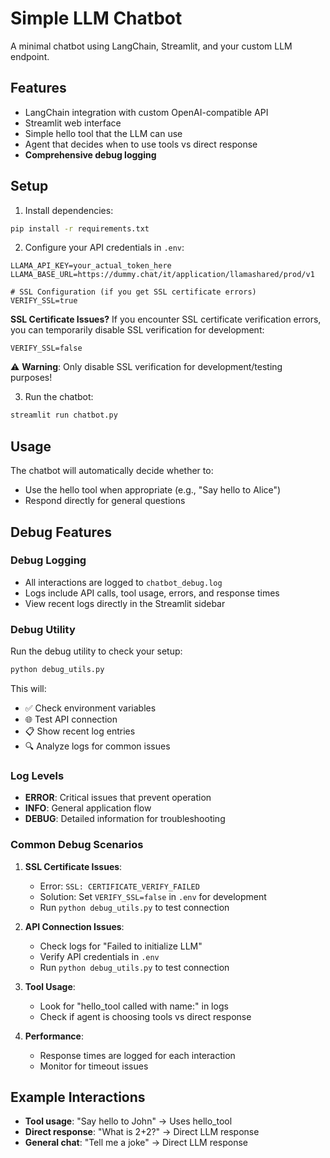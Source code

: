 # Simple LLM Chatbot

A minimal chatbot using LangChain, Streamlit, and your custom LLM endpoint.

## Features
- LangChain integration with custom OpenAI-compatible API
- Streamlit web interface
- Simple hello tool that the LLM can use
- Agent that decides when to use tools vs direct response
- **Comprehensive debug logging**

## Setup

1. Install dependencies:
```bash
pip install -r requirements.txt
```

2. Configure your API credentials in `.env`:
```
LLAMA_API_KEY=your_actual_token_here
LLAMA_BASE_URL=https://dummy.chat/it/application/llamashared/prod/v1

# SSL Configuration (if you get SSL certificate errors)
VERIFY_SSL=true
```

**SSL Certificate Issues?**
If you encounter SSL certificate verification errors, you can temporarily disable SSL verification for development:
```
VERIFY_SSL=false
```
⚠️ **Warning**: Only disable SSL verification for development/testing purposes!

3. Run the chatbot:
```bash
streamlit run chatbot.py
```

## Usage

The chatbot will automatically decide whether to:
- Use the hello tool when appropriate (e.g., "Say hello to Alice")
- Respond directly for general questions

## Debug Features

### Debug Logging
- All interactions are logged to `chatbot_debug.log`
- Logs include API calls, tool usage, errors, and response times
- View recent logs directly in the Streamlit sidebar

### Debug Utility
Run the debug utility to check your setup:
```bash
python debug_utils.py
```

This will:
- ✅ Check environment variables
- 🌐 Test API connection
- 📋 Show recent log entries
- 🔍 Analyze logs for common issues

### Log Levels
- **ERROR**: Critical issues that prevent operation
- **INFO**: General application flow
- **DEBUG**: Detailed information for troubleshooting

### Common Debug Scenarios

1. **SSL Certificate Issues**:
   - Error: `SSL: CERTIFICATE_VERIFY_FAILED`
   - Solution: Set `VERIFY_SSL=false` in `.env` for development
   - Run `python debug_utils.py` to test connection

2. **API Connection Issues**:
   - Check logs for "Failed to initialize LLM"
   - Verify API credentials in `.env`
   - Run `python debug_utils.py` to test connection

3. **Tool Usage**:
   - Look for "hello_tool called with name:" in logs
   - Check if agent is choosing tools vs direct response

4. **Performance**:
   - Response times are logged for each interaction
   - Monitor for timeout issues

## Example Interactions

- **Tool usage**: "Say hello to John" → Uses hello_tool
- **Direct response**: "What is 2+2?" → Direct LLM response
- **General chat**: "Tell me a joke" → Direct LLM response
